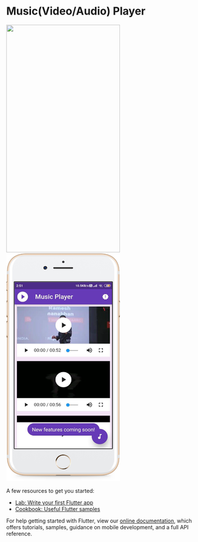 # Music(Video/Audio) Player

<p float = "center"> 
  <img src="/ss/liveMock.mp4" height="600" width="300"  />
  <img src="/ss/mp1-Apple iPhone 7 Plus Gold [shadow].png" height="600" width="300" />
</p>

A few resources to get you started:

- [Lab: Write your first Flutter app](https://flutter.dev/docs/get-started/codelab)
- [Cookbook: Useful Flutter samples](https://flutter.dev/docs/cookbook)

For help getting started with Flutter, view our
[online documentation](https://flutter.dev/docs), which offers tutorials,
samples, guidance on mobile development, and a full API reference.

